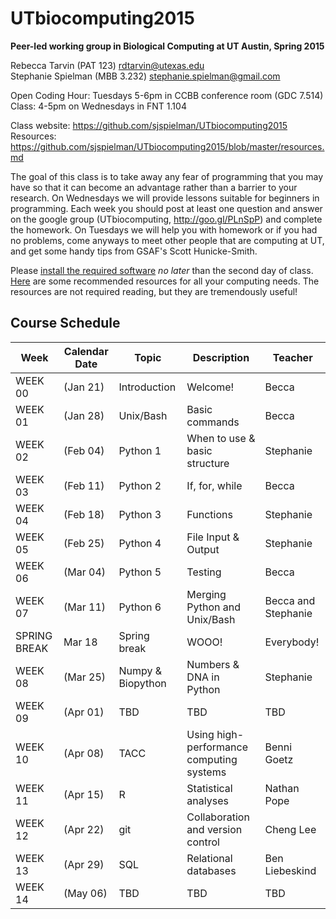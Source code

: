 # UTbiocomputing2015
**Peer-led working group in Biological Computing at UT Austin, Spring 2015**

Rebecca Tarvin (PAT 123) rdtarvin@utexas.edu
<br>Stephanie Spielman (MBB 3.232) stephanie.spielman@gmail.com

Open Coding Hour: Tuesdays 5-6pm in CCBB conference room (GDC 7.514)
<br>Class: 4-5pm on Wednesdays in FNT 1.104

Class website: https://github.com/sjspielman/UTbiocomputing2015
<br>Resources: https://github.com/sjspielman/UTbiocomputing2015/blob/master/resources.md


The goal of this class is to take away any fear of programming that you may have so that it can become an advantage rather than a barrier to your research. On Wednesdays we will provide lessons suitable for beginners in programming. Each week you should post at least one question and answer on the google group (UTbiocomputing, http://goo.gl/PLnSpP) and complete the homework. On Tuesdays we will help you with homework or if you had no problems, come anyways to meet other people that are computing at UT, and get some handy tips from GSAF's Scott Hunicke-Smith.

Please [install the required software](https://github.com/sjspielman/UTbiocomputing2015/blob/master/install.md) *no later* than the second day of class. 
[Here](https://github.com/sjspielman/UTbiocomputing2015/blob/master/resources.md) are some recommended resources for all your computing needs. The resources are not required reading, but they are tremendously useful!

## Course Schedule

Week    |  Calendar Date        | Topic        | Description | Teacher
--------|---------------|--------------|-------------|--------
WEEK 00 | (Jan 21) | Introduction | Welcome! | Becca
WEEK 01 | (Jan 28) | Unix/Bash    |  Basic commands | Becca
WEEK 02 | (Feb 04) | Python 1     | When to use & basic structure | Stephanie
WEEK 03 | (Feb 11) | Python 2     | If, for, while | Becca
WEEK 04 | (Feb 18) | Python 3     | Functions | Stephanie
WEEK 05 | (Feb 25) | Python 4     | File Input & Output | Stephanie
WEEK 06 | (Mar 04) | Python 5     | Testing             | Becca
WEEK 07 | (Mar 11) | Python 6     | Merging Python and Unix/Bash | Becca and Stephanie
SPRING BREAK | Mar 18 | Spring break | WOOO! | Everybody!
WEEK 08 | (Mar 25) | Numpy & Biopython | Numbers & DNA in Python | Stephanie
WEEK 09 | (Apr 01) | TBD | TBD | TBD
WEEK 10 | (Apr 08) | TACC | Using high-performance computing systems | Benni Goetz
WEEK 11 | (Apr 15) | R    | Statistical analyses    | Nathan Pope
WEEK 12 | (Apr 22) | git  | Collaboration and version control | Cheng Lee 
WEEK 13 | (Apr 29) | SQL  | Relational databases             | Ben Liebeskind
WEEK 14 | (May 06) | TBD  | TBD | TBD
